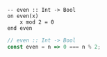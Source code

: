 ```applescript
-- even :: Int -> Boolon even(x)	x mod 2 = 0end even
```

```js
// even :: Int -> Bool
const even = n => 0 === n % 2;
```